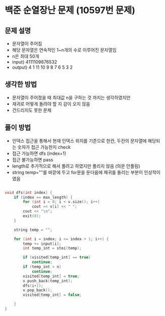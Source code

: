 # 백준 순열장난 문제 (10597번 문제)

## 문제 설명

- 문자열이 주어짐
- 해당 문자열은 연속적인 1~n개의 수로 이루어진 문자열임
- n은 최대 50개
- input) 4111109876532
- output) 4 1 11 10 9 8 7 6 5 3 2


## 생각한 방법

- 문자열이 주어졌을 때 최대값 n을 구하는 것 까지는 생각하였지만
- 재귀로 어떻게 돌려야 할 지 감이 오지 않음
- 건드리지도 못한 문제


## 풀이 방법

- 인덱스 접근을 통해서 현재 인덱스 위치를 기준으로 한칸, 두칸의 문자열에 해당되는 숫자가 접근 가능한지 check
- 접근 가능하면 dfs (index+1)
- 접근 불가능하면 pass
- length로 추가적으로 해서 풀려고 하였지만 풀리지 않음 (의문 안풀림)
- string temp=""를 바깥에 두고 for문을 둔다음에 재귀를 돌리는 부분이 인상적이였음



```c

void dfs(int index) {
	if (index == max_length) {
		for (int i = 0; i < v.size(); i++)
			cout << v[i] << " ";
		cout << "\n";
		exit(0);
	}

	string temp = "";

	for (int i = index; i <= index + 1; i++) {
		temp += input[i];
		int temp_int = stoi(temp);

		if (visited[temp_int] == true)
			continue;
		if (temp_int > n)
			continue;
		visited[temp_int] = true;
		v.push_back(temp_int);
		dfs(i+1);
		v.pop_back();
		visited[temp_int] = false;

	}
}


```